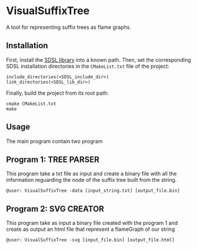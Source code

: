 # VisualSuffixTree
A tool for representing suffix trees as flame graphs.

Installation
------------
First, install the [SDSL library](https://github.com/simongog/sdsl.git) into a known path. Then, set the corresponding SDSL installation directories in the `CMakeList.txt` file of the project:

```
include_directories(<SDSL_include_dir>)
link_directories(<SDSL_lib_dir>)
```

Finally, build the project from its root path:

```
cmake CMakeList.txt
make
```

Usage
-----
The main program contain two program

Program 1: TREE PARSER
----------------------
This program take a txt file as input and create a binary file with all the information reguarding the node
of the suffix tree built from the string.

    @user: VisualSuffixTree -data [input_string.txt] [output_file.bin]

Program 2: SVG CREATOR
----------------------
This program take as input a binary file created with the program 1 and create as output
an html file that represent a flameGraph of our string

    @user: VisualSuffixTree -svg [input_file.bin] [output_file.html]
